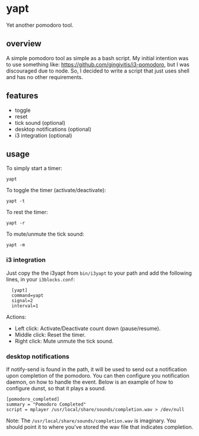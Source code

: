 # yapt
Yet another pomodoro tool.

## overview
A simple pomodoro tool as simple as a bash script.
My initial intention was to use something like: https://github.com/gingivitis/i3-pomodoro, but I was discouraged due to node.
So, I decided to write a script that just uses shell and has no other requirements.

## features

- toggle
- reset 
- tick sound (optional)
- desktop notifications (optional)
- i3 integration (optional)

## usage

To simply start a timer:

    yapt

To toggle the timer (activate/deactivate):

    yapt -t

To rest the timer:
   
    yapt -r
    
To mute/unmute the tick sound:

    yapt -m 

### i3 integration

Just copy the the i3yapt from `bin/i3yapt` to your path and add the following lines, in your `i3blocks.conf`:

      [yapt]
      command=yapt
      signal=2
      interval=1
      
Actions:

- Left click: Activate/Deactivate count down (pause/resume). 
- Middle click: Reset the timer.
- Right click: Mute unmute the tick sound.

### desktop notifications

If notify-send is found in the path, it will be used to send out a notification upon completion of the pomodoro.
You can then configure you notification daemon, on how to handle the event. 
Below is an example of how to configure dunst, so that it plays a sound.

    [pomodoro_completed]
    summary = "Pomodoro Completed"
    script = mplayer /usr/local/share/sounds/completion.wav > /dev/null
    
Note: The `/usr/local/share/sounds/completion.wav` is imaginary. You should point it to where you've stored the wav file that indicates completion.
